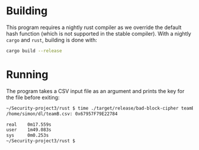 # Building
This program requires a nightly rust compiler as we override the
default hash function (which is not supported in the stable
compiler). With a nightly `cargo` and `rust`, building
is done with:

```bash
cargo build --release
```

# Running
The program takes a CSV input file as an argument and prints the key for the file before exiting:

```bash
~/Security-project3/rust $ time ./target/release/bad-block-cipher teamB.csv
/home/simon/dl/teamB.csv: 0x67957F79E22784

real    0m17.559s
user    1m49.083s
sys     0m0.253s
~/Security-project3/rust $
```
